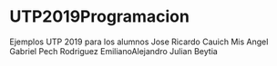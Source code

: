 # UTP2019Programacion
Ejemplos UTP 2019 para los alumnos
Jose Ricardo Cauich Mis Angel Gabriel Pech Rodriguez
EmilianoAlejandro
Julian Beytia
